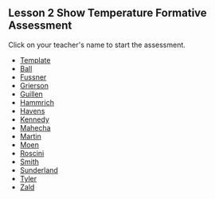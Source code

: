 ## Lesson 2 Show Temperature Formative Assessment

Click on your teacher's name to start the assessment.

* [Template](https://docs.google.com/forms/d/e/1FAIpQLSfelNs51Xm9YhYxBXmwG8AhPWtyV386Vc7y9Qr8Q1H6TUOvhw/viewform)
* [Ball](https://docs.google.com/forms/d/e/1FAIpQLSdISBAF0Wp06udjCB9U3MhkSjvsBY29wSp89dcr54Ns8KULnA/viewform?usp=sf_link)
* [Fussner](https://docs.google.com/forms/d/e/1FAIpQLScZZwXLbhCynLLZ4OCSDAbLDGhv1Rx94FISaCU-qLPIvYgPig/viewform?usp=sf_link )
* [Grierson](https://docs.google.com/forms/d/e/1FAIpQLSce5fsR8t3Syax9SdiIzNpC6ynVm8rGc8i4aOTzRUF7_jC0IA/viewform?usp=sf_link)
* [Guillen](https://docs.google.com/forms/d/e/1FAIpQLSfikYHNgxT9rTlhByLHvFRtr-o2PoUiOtgHyhoaWCEd2Ds4rQ/viewform?usp=sf_link)
* [Hammrich](https://docs.google.com/forms/d/e/1FAIpQLSeEKLsx5oTe7ToMUKLPrJeUPTF764ngoo5Hxyx4h8xKfjtf_w/viewform?usp=sf_link)
* [Havens](https://docs.google.com/forms/d/e/1FAIpQLSd2dpTvkFFT38cfinT8cf5n--es6YG405OlbzqYFRCpuJUTaQ/viewform?usp=sf_link)
* [Kennedy](https://docs.google.com/forms/d/e/1FAIpQLSed53oqE2yWBz0CZKC64F5yhpNmtaoL57KqQCZTIASyJyEIuA/viewform?usp=sf_link)
* [Mahecha](https://docs.google.com/forms/d/e/1FAIpQLSeeeIknvImNWnF2WKKfAm1eJHHuyEr1pUYIc1-4fpVcpTE6Rg/viewform?usp=sf_link)
* [Martin](https://docs.google.com/forms/d/e/1FAIpQLSelaNfqMab_0WXANcuf4egGk2XX5nFLf-xGa8zVlQt_hpQGqQ/viewform?usp=sf_link)
* [Moen](https://docs.google.com/forms/d/e/1FAIpQLSeuV2ObHXzt1FfC2e1iwKLz4qQ9b78dm3tDYLh3Er8UbuO1Ow/viewform?usp=sf_link)
* [Roscini](https://docs.google.com/forms/d/e/1FAIpQLScHBB_wSp8qUYIFjuINuU8KLy4aHf_X7CDJquGzbRfsJl1S8g/viewform?usp=sf_link)
* [Smith](https://docs.google.com/forms/d/e/1FAIpQLSd1fWlXegsd1g7l4ukJeEVjYkkl-TPWDsQcZINr7s-RYEz6eg/viewform?usp=sf_link)
* [Sunderland](https://docs.google.com/forms/d/e/1FAIpQLSdUEjt7YbXnTM7uOnHyw2gvxfYdiIuEQiPnD5VooH1ZBvHTPg/viewform?usp=sf_link)
* [Tyler](https://docs.google.com/forms/d/e/1FAIpQLScLCdg_oHNLT3gGVWTKaqoYjGG2sqHpGZ09PyDsSREU4W4fGQ/viewform?usp=sf_link)
* [Zald]()
